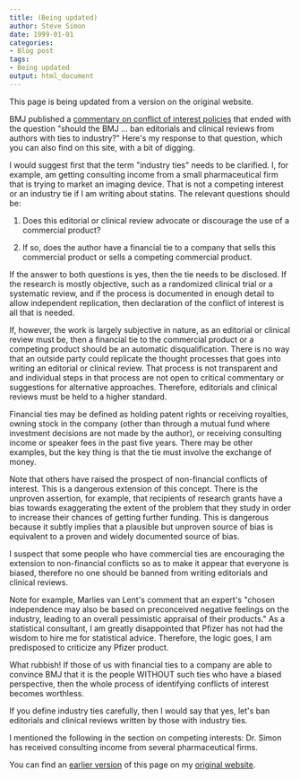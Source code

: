 ```yaml
---
title: (Being updated)
author: Steve Simon
date: 1999-01-01
categories:
- Blog post
tags:
- Being updated
output: html_document
---
```


This page is being updated from a version on the original website.

<!---More--->

BMJ published a [commentary on conflict of interest policies][bmj1] that ended with the question "should the BMJ ... ban editorials and clinical reviews from authors with ties to industry?" Here's my response to that question, which you can also find on this site, with a bit of digging.

I would suggest first that the term "industry ties" needs to be clarified. I, for example, am getting consulting income from a small pharmaceutical firm that is trying to market an imaging device. That is not a competing interest or an industry tie if I am writing about statins. The relevant questions should be:

1. Does this editorial or clinical review advocate or discourage the use of a commercial product?

2. If so, does the author have a financial tie to a company that sells this commercial product or sells a competing commercial product.

If the answer to both questions is yes, then the tie needs to be disclosed. If the research is mostly objective, such as a randomized clinical trial or a systematic review, and if the process is documented in enough detail to allow independent replication, then declaration of the conflict of interest is all that is needed.

If, however, the work is largely subjective in nature, as an editorial or clinical review must be, then a financial tie to the commercial product or a competing product should be an automatic disqualification. There is no way that an outside party could replicate the thought processes that goes into writing an editorial or clinical review. That process is not transparent and and individual steps in that process are not open to critical commentary or suggestions for alternative approaches. Therefore, editorials and clinical reviews must be held to a higher standard.

Financial ties may be defined as holding patent rights or receiving royalties, owning stock in the company (other than through a mutual fund where investment decisions are not made by the author), or receiving consulting income or speaker fees in the past five years. There may be other examples, but the key thing is that the tie must involve the exchange of money.

Note that others have raised the prospect of non-financial conflicts of interest. This is a dangerous extension of this concept. There is the unproven assertion, for example, that recipients of research grants have a bias towards exaggerating the extent of the problem that they study in order to increase their chances of getting further funding. This is dangerous because it subtly implies that a plausible but unproven source of bias is equivalent to a proven and widely documented source of bias.

I suspect that some people who have commercial ties are encouraging the extension to non-financial conflicts so as to make it appear that everyone is biased, therefore no one should be banned from writing editorials and clinical reviews.

Note for example, Marlies van Lent's comment that an expert's "chosen independence may also be based on preconceived negative feelings on the industry, leading to an overall pessimistic appraisal of their products." As a statistical consultant, I am greatly disappointed that Pfizer has not had the wisdom to hire me for statistical advice. Therefore, the logic goes, I am predisposed to criticize any Pfizer product.

What rubbish! If those of us with financial ties to a company are able to convince BMJ that it is the people WITHOUT such ties who have a biased perspective, then the whole process of identifying conflicts of interest becomes worthless.

If you define industry ties carefully, then I would say that yes, let's ban editorials and clinical reviews written by those with industry ties.

I mentioned the following in the section on competing interests: Dr. Simon has received consulting income from several pharmaceutical firms.

You can find an [earlier version][sim1] of this page on my [original website][sim2].

[sim1]: http://www.pmean.com/11/Editorials.html
[sim2]: http://www.pmean.com/original_site.html 

[bmj1]: http://www.bmj.com/content/343/bmj.d5147.extract